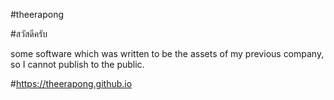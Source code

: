 #theerapong

#สวัสดีครับ

some software which was written to be the assets of my previous company, so I cannot publish to the public.


#https://theerapong.github.io
